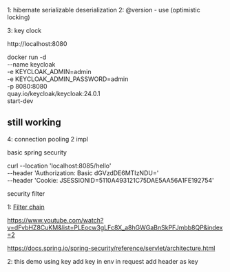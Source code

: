 1: hibernate serializable deserialization
2: @version - use (optimistic locking)

3: key clock

http://localhost:8080

docker run -d \
--name keycloak \
-e KEYCLOAK_ADMIN=admin \
-e KEYCLOAK_ADMIN_PASSWORD=admin \
-p 8080:8080 \
quay.io/keycloak/keycloak:24.0.1 \
start-dev

## still working

4: connection pooling 2 impl

basic spring security

curl --location 'localhost:8085/hello' \
--header 'Authorization: Basic dGVzdDE6MTIzNDU=' \
--header 'Cookie: JSESSIONID=5110A493121C75DAE5AA56A1FE192754'

security filter

1: [Filter chain](./Docs/security-filter.md)

https://www.youtube.com/watch?v=dFvbHZ8CuKM&list=PLEocw3gLFc8X_a8hGWGaBnSkPFJmbb8QP&index=2


https://docs.spring.io/spring-security/reference/servlet/architecture.html


2: this demo using key
add key in env
in request add header as key
